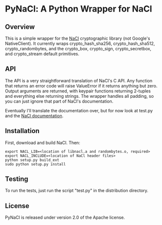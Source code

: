 PyNaCl: A Python Wrapper for NaCl
========================

Overview
--------

This is a simple wrapper for the [NaCl](http://nacl.cace-project.eu/)
cryptographic library (not Google's NativeClient). It currently wraps
crypto\_hash\_sha256, crypto\_hash\_sha512, crypto\_randombytes, and
the crypto\_box, crypto\_sign, crypto\_secretbox, and crypto\_stream
default primitives.


API
---

The API is a very straightforward translation of NaCl's C API. Any
function that returns an error code will raise ValueError if it
returns anything but zero. Output arguments are returned, with keypair
functions returning 2-tuples and everything else returning
strings. The wrapper handles all padding, so you can just ignore that
part of NaCl's documentation.

Eventually I'll translate the documentation over, but for now look at
test.py and the [NaCl documentation](http://nacl.cace-project.eu/).


Installation
----------

First, download and build NaCl. Then:

    export NACL_LIB=<location of libnacl.a and randombytes.o, required>
    export NACL_INCLUDE=<location of NaCl header files>
    python setup.py build_ext
    sudo python setup.py install


Testing
-------

To run the tests, just run the script "test.py" in the distribution directory.


License
------

PyNaCl is released under version 2.0 of the Apache license.

